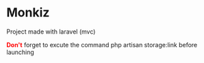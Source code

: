 <h1>Monkiz</h1>
<p>Project made with laravel (mvc)</p>
<p><b style="color:red;">Don't</b> forget to excute the command php artisan storage:link before launching</p>
